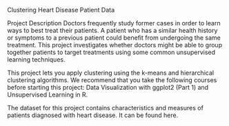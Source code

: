 Clustering Heart Disease Patient Data

Project Description
Doctors frequently study former cases in order to learn ways to best treat their patients.
A patient who has a similar health history or symptoms to a previous patient could benefit 
from undergoing the same treatment. This project investigates whether doctors might be able
to group together patients to target treatments using some common unsupervised learning
techniques.

This project lets you apply clustering using the k-means and hierarchical clustering algorithms. 
We recommend that you take the following courses before starting this project: Data Visualization
with ggplot2 (Part 1) and Unsupervised Learning in R.

The dataset for this project contains characteristics and measures of patients diagnosed with
heart disease. It can be found here.

